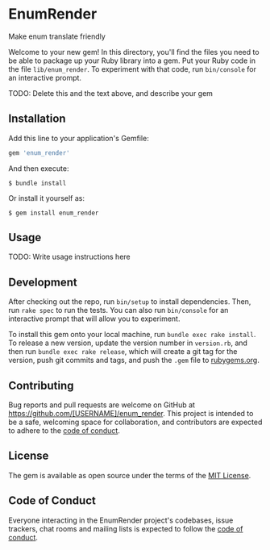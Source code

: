 # EnumRender
Make enum translate friendly

Welcome to your new gem! In this directory, you'll find the files you need to be able to package up your Ruby library into a gem. Put your Ruby code in the file `lib/enum_render`. To experiment with that code, run `bin/console` for an interactive prompt.

TODO: Delete this and the text above, and describe your gem

## Installation

Add this line to your application's Gemfile:

```ruby
gem 'enum_render'
```

And then execute:

    $ bundle install

Or install it yourself as:

    $ gem install enum_render

## Usage

TODO: Write usage instructions here

## Development

After checking out the repo, run `bin/setup` to install dependencies. Then, run `rake spec` to run the tests. You can also run `bin/console` for an interactive prompt that will allow you to experiment.

To install this gem onto your local machine, run `bundle exec rake install`. To release a new version, update the version number in `version.rb`, and then run `bundle exec rake release`, which will create a git tag for the version, push git commits and tags, and push the `.gem` file to [rubygems.org](https://rubygems.org).

## Contributing

Bug reports and pull requests are welcome on GitHub at https://github.com/[USERNAME]/enum_render. This project is intended to be a safe, welcoming space for collaboration, and contributors are expected to adhere to the [code of conduct](https://github.com/[USERNAME]/enum_render/blob/master/CODE_OF_CONDUCT.md).


## License

The gem is available as open source under the terms of the [MIT License](https://opensource.org/licenses/MIT).

## Code of Conduct

Everyone interacting in the EnumRender project's codebases, issue trackers, chat rooms and mailing lists is expected to follow the [code of conduct](https://github.com/[USERNAME]/enum_render/blob/master/CODE_OF_CONDUCT.md).
